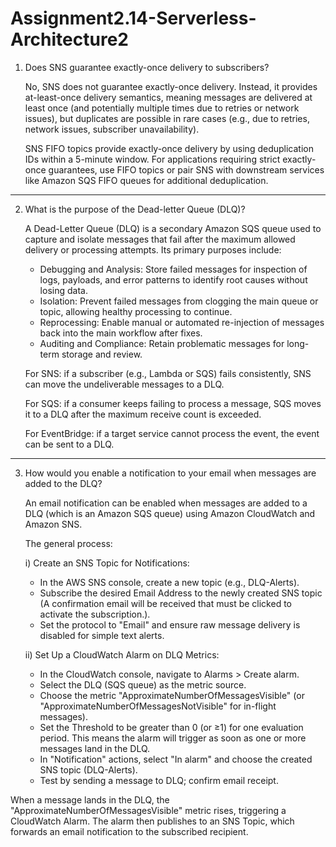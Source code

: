 # Assignment2.14-Serverless-Architecture2

1. Does SNS guarantee exactly-once delivery to subscribers?
   
   No, SNS does not guarantee exactly-once delivery. Instead, it provides at-least-once delivery semantics, meaning messages are delivered at least once (and potentially multiple times due to retries or network issues), but duplicates are
   possible in rare cases (e.g., due to retries, network issues, subscriber unavailability).

   SNS FIFO topics provide exactly-once delivery by using deduplication IDs within a 5-minute window.
   For applications requiring strict exactly-once guarantees, use FIFO topics or pair SNS with downstream services like Amazon SQS FIFO queues for additional deduplication.
_______________________________________________________________________________________________________________________________________________________________
2. What is the purpose of the Dead-letter Queue (DLQ)?
   
   A Dead-Letter Queue (DLQ) is a secondary Amazon SQS queue used to capture and isolate messages that fail after the maximum allowed delivery or processing attempts. Its primary purposes include:
   - Debugging and Analysis: Store failed messages for inspection of logs, payloads, and error patterns to identify root causes without losing data.
   - Isolation: Prevent failed messages from clogging the main queue or topic, allowing healthy processing to continue.
   - Reprocessing: Enable manual or automated re-injection of messages back into the main workflow after fixes.
   - Auditing and Compliance: Retain problematic messages for long-term storage and review.

   For SNS: if a subscriber (e.g., Lambda or SQS) fails consistently, SNS can move the undeliverable messages to a DLQ.

   For SQS: if a consumer keeps failing to process a message, SQS moves it to a DLQ after the maximum receive count is exceeded.

   For EventBridge: if a target service cannot process the event, the event can be sent to a DLQ.
_________________________________________________________________________________________________________________________________________________________________
3. How would you enable a notification to your email when messages are added to the DLQ?

   An email notification can be enabled when messages are added to a DLQ (which is an Amazon SQS queue) using Amazon CloudWatch and Amazon SNS.

   The general process:
  
   i) Create an SNS Topic for Notifications:
     - In the AWS SNS console, create a new topic (e.g., DLQ-Alerts).
     - Subscribe the desired Email Address to the newly created SNS topic (A confirmation email will be received that must be clicked to activate the subscription.).
     - Set the protocol to "Email" and ensure raw message delivery is disabled for simple text alerts.

   ii) Set Up a CloudWatch Alarm on DLQ Metrics:
     - In the CloudWatch console, navigate to Alarms > Create alarm.
     - Select the DLQ (SQS queue) as the metric source.
     - Choose the metric "ApproximateNumberOfMessagesVisible" (or "ApproximateNumberOfMessagesNotVisible" for in-flight messages).
     - Set the Threshold to be greater than 0 (or ≥1) for one evaluation period. This means the alarm will trigger as soon as one or more messages land in the DLQ.
     - In "Notification" actions, select "In alarm" and choose the created SNS topic (DLQ-Alerts).
     - Test by sending a message to DLQ; confirm email receipt.

  When a message lands in the DLQ, the "ApproximateNumberOfMessagesVisible" metric rises, triggering a CloudWatch Alarm. The alarm then publishes to an SNS Topic, which forwards an email notification to the subscribed recipient.
